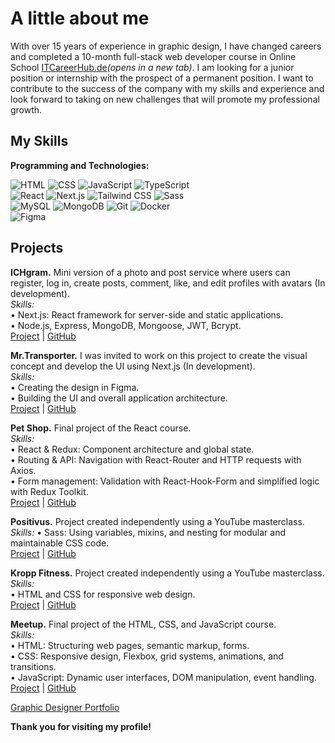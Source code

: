 # A little about me 

With over 15 years of experience in graphic design, I have changed careers and completed a 10-month full-stack web developer course in Online School [ITCareerHub.de](https://itcareerhub.de/)*(opens in a new tab)*. I am looking for a junior position or internship with the prospect of a permanent position. I want to contribute to the success of the company with my skills and experience and look forward to taking on new challenges that will promote my professional growth. 

## My Skills  
**Programming and Technologies:**

![HTML](https://img.shields.io/badge/-HTML5-E34F26?style=flat-square&logo=html5&logoColor=white)  ![CSS](https://img.shields.io/badge/-CSS3-1572B6?style=flat-square&logo=css3&logoColor=white)  ![JavaScript](https://img.shields.io/badge/-JavaScript-F7DF1E?style=flat-square&logo=javascript&logoColor=black)  ![TypeScript](https://img.shields.io/badge/-TypeScript-3178C6?style=flat-square&logo=typescript&logoColor=white)  
![React](https://img.shields.io/badge/-React-61DAFB?style=flat-square&logo=react&logoColor=black)  ![Next.js](https://img.shields.io/badge/-Next.js-000000?style=flat-square&logo=nextdotjs&logoColor=white)  ![Tailwind CSS](https://img.shields.io/badge/-TailwindCSS-06B6D4?style=flat-square&logo=tailwindcss&logoColor=white)  ![Sass](https://img.shields.io/badge/-Sass-CC6699?style=flat-square&logo=sass&logoColor=white)  
![MySQL](https://img.shields.io/badge/-MySQL-4479A1?style=flat-square&logo=mysql&logoColor=white)  ![MongoDB](https://img.shields.io/badge/-MongoDB-47A248?style=flat-square&logo=mongodb&logoColor=white)  ![Git](https://img.shields.io/badge/-Git-F05032?style=flat-square&logo=git&logoColor=white)  ![Docker](https://img.shields.io/badge/-Docker-2496ED?style=flat-square&logo=docker&logoColor=white)  
![Figma](https://img.shields.io/badge/-Figma-F24E1E?style=flat-square&logo=figma&logoColor=white)  

## Projects  

**ICHgram.** Mini version of a photo and post service where users can register, log in, create posts, comment, like, and edit profiles with avatars (In development).  
*Skills:*  
• Next.js: React framework for server-side and static applications.  
• Node.js, Express, MongoDB, Mongoose, JWT, Bcrypt.  
[Project](https://github.com/d-arefyev/NodeJS-TS-Social) | [GitHub](https://github.com/d-arefyev/NodeJS-TS-Social)  

**Mr.Transporter.** I was invited to work on this project to create the visual concept and develop the UI using Next.js (In development).  
*Skills:*  
• Creating the design in Figma.  
• Building the UI and overall application architecture.  
[Project](https://mr-transporter-app.vercel.app/) | [GitHub](https://github.com/d-arefyev/mr-transporter-app)  

**Pet Shop.** Final project of the React course.  
*Skills:*  
• React & Redux: Component architecture and global state.  
• Routing & API: Navigation with React-Router and HTTP requests with Axios.  
• Form management: Validation with React-Hook-Form and simplified logic with Redux Toolkit.  
[Project](https://my-portfolio-pet-shop.vercel.app/) | [GitHub](https://github.com/d-arefyev/React-Final-Project/tree/main/Pet-Shop)  

**Positivus.** Project created independently using a YouTube masterclass.  
*Skills:* 
• Sass: Using variables, mixins, and nesting for modular and maintainable CSS code.  
[Project](https://my-portfolio-positivus.vercel.app/) | [GitHub](https://github.com/d-arefyev/my-portfolio/tree/main/positivus)  

**Kropp Fitness.** Project created independently using a YouTube masterclass.  
*Skills:*  
• HTML and CSS for responsive web design.  
[Project](https://my-portfolio-kropp-fitness.vercel.app/) | [GitHub](https://github.com/d-arefyev/my-portfolio/tree/main/kropp-fitness)  

**Meetup.** Final project of the HTML, CSS, and JavaScript course.  
*Skills:*  
• HTML: Structuring web pages, semantic markup, forms.  
• CSS: Responsive design, Flexbox, grid systems, animations, and transitions.  
• JavaScript: Dynamic user interfaces, DOM manipulation, event handling.  
[Project](https://my-portfolio-meetup.vercel.app/) | [GitHub](https://github.com/d-arefyev/my-portfolio/tree/main/meetup)  

[Graphic Designer Portfolio](https://drive.google.com/file/d/1ITiprqW6QslzVLYNF4HDiJnMw8fstfJg/view?usp=drive_link)  


**Thank you for visiting my profile!**
